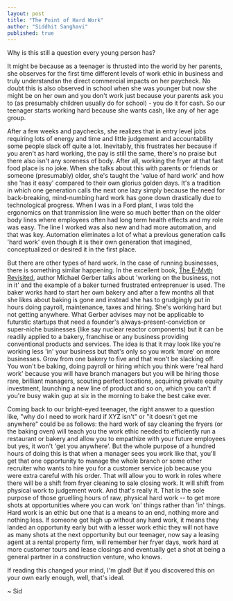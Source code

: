 ```yaml
---
layout: post
title: "The Point of Hard Work"
author: "Siddhit Sanghavi"
published: true
---
```

Why is this still a question every young person has?

It might be because as a teenager is thrusted into the world by her parents, she observes for the first time different levels of work ethic in business and truly understandsn the direct commercial impacts on her paycheck. No doubt this is also observed in school when she was younger but now she might be on her own and you don't work just because your parents ask you to (as presumably children usually do for school) - you do it for cash. So our teenager starts working hard because she wants cash, like any of her age group.

After a few weeks and paychecks, she realizes that in entry level jobs requiring lots of energy and time and little judgement and accountability some people slack off quite a lot. Inevitably, this frustrates her because if you aren't as hard working, the pay is still the same, there's no praise but there also isn't any soreness of body. After all, working the fryer at that fast food place is no joke. When she talks about this with parents or friends or someone (presumably) older, she's taught the 'value of hard work' and how she 'has it easy' compared to their own glorius golden days. It's a tradition in which one generation calls the next one lazy simply because the need for back-breaking, mind-numbing hard work has gone down drastically due to technological progress. When I was in a Ford plant, I was told the ergonomics on that tranmission line were so much better than on the older body lines where employees often had long term health effects and my role was easy. The line I worked was also new and had more automation, and that was key. Automation eliminates a lot of what a previous generation calls 'hard work' even though it is their own generation that imagined, conceptualized or desired it in the first place.

But there are other types of hard work. In the case of running businesses, there is something similar happening. In the excellent book, [The E-Myth Revisited](https://www.amazon.com/dp/B000RO9VJK/ref=dp-kindle-redirect?_encoding=UTF8&btkr=1), author Michael Gerber talks about 'working on the business, not in it' and the example of a baker turned frustrated entreprenuer is used. The baker works hard to start her own bakery and after a few months all that she likes about baking is gone and instead she has to grudgingly put in hours doing payroll, maintenance, taxes and hiring. She's working hard but not getting anywhere. What Gerber advises may not be applicable to futurstic startups that need a founder's always-present-conviction or super-niche businesses (like say nuclear reactor components) but it can be readily applied to a bakery, franchise or any business providing conventional products and services. The idea is that it may look like you're working less 'in' your business but that's only so you work 'more' on more businesses. Grow from one bakery to five and that won't be slacking off. You won't be baking, doing payroll or hiring which you think were 'real hard work' because you will have branch managers but you will be hiring those rare, brilliant managers, scouting perfect locations, acquiring private equity investment, launching a new line of product and so on, which you can't if you're busy wakin gup at six in the morning to bake the best cake ever.

Coming back to our bright-eyed teenager, the right answer to a question like, "why do I need to work hard if XYZ isn't" or "it doesn't get me anywhere" could be as follows: the hard work of say cleaning the fryers (or the baking oven) will teach you the work ethic needed to efficiently run a restaurant or bakery and allow you to empathize with your future employees but yes, it won't 'get you anywhere'. But the whole purpose of a hundred hours of doing this is that when a manager sees you work like that, you'll get that one opportunity to manage the whole branch or some other recruiter who wants to hire you for a customer service job because you were extra careful with his order. That will allow you to work in roles where there will be a shift from fryer cleaning to sale closing work. It will shift from physical work to judgement work. And that's really it. That is the sole purpose of those gruelling hours of raw, physical hard work -- to get more shots at opportunities where you can work 'on' things rather than 'in' things. Hard work is an ethic but one that is a means to an end, nothing more and nothing less. If someone got high up without any hard work, it means they landed an opportunity early but with a lesser work ethic they will not have as many shots at the next opportunity but our teenager, now say a leasing agent at a rental property firm, will remember her fryer days, work hard at more customer tours and lease closings and eventually get a shot at being a general partner in a construction venture, who knows. 

If reading this changed your mind, I'm glad! But if you discovered this on your own early enough, well, that's ideal.


~ Sid
